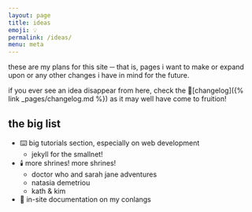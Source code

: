 ```yaml
---
layout: page
title: ideas
emoji: 💡
permalink: /ideas/
menu: meta
---
```

these are my plans for this site ─ that is, pages i want to make or expand upon or any other changes i have in mind for the future.

if you ever see an idea disappear from here, check the 📜[changelog]({% link _pages/changelog.md %}) as it may well have come to fruition!

## the big list

* ⌨️ big tutorials section, especially on web development
    * jekyll for the smallnet!
* 🕯️ more shrines! more shrines!
    * doctor who and sarah jane adventures
    * natasia demetriou
    * kath & kim
* 🦜 in-site documentation on my conlangs
